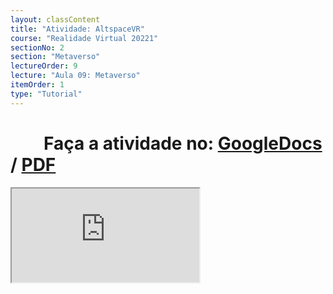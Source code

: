 ```yaml
---
layout: classContent
title: "Atividade: AltspaceVR"
course: "Realidade Virtual 20221"
sectionNo: 2
section: "Metaverso"
lectureOrder: 9
lecture: "Aula 09: Metaverso"
itemOrder: 1
type: "Tutorial"
---
```


# &nbsp;&nbsp;&nbsp;&nbsp;&nbsp;&nbsp;&nbsp;&nbsp;Faça a atividade no: [GoogleDocs](https://docs.google.com/document/d/1yr4nEwOkb9WsefPsyt_Jd3Son9qz1BF3-Q9KJjn-uQc/copy?usp=sharing&ouid=116972197927145487361&rtpof=true&sd=true) / [PDF](https://docs.google.com/document/d/1yr4nEwOkb9WsefPsyt_Jd3Son9qz1BF3-Q9KJjn-uQc/export?format=pdf&usp=sharing&ouid=116972197927145487361&rtpof=true&sd=true)

<iframe src="https://docs.google.com/document/d/e/2PACX-1vQpeJ8aq83IhFOeMVoyl1gkir5QM7z7qD-lcEt0TXx0TArSRGxnW3RxJb20akLdnopDFTmexMHTzpAT/pub?embedded=true"></iframe>
